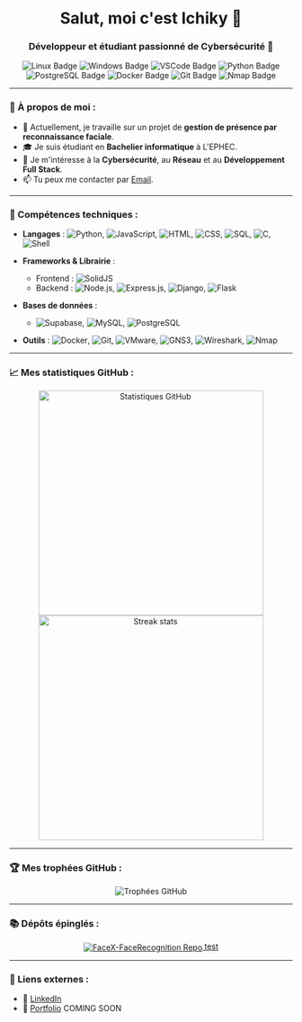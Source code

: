 <h1 align="center">Salut, moi c'est Ichiky 👋</h1>
<h3 align="center">Développeur et étudiant passionné de Cybersécurité 🚀</h3>

<p align="center">
  <img src="https://img.shields.io/badge/OS-Linux-FCC624?style=flat-square&logo=linux&logoColor=black" alt="Linux Badge" />
  <img src="https://img.shields.io/badge/OS-Windows-0078D6?style=flat-square&logo=windows&logoColor=white" alt="Windows Badge" />
  <img src="https://img.shields.io/badge/Editor-VS_Code-007ACC?style=flat-square&logo=visual-studio-code&logoColor=white" alt="VSCode Badge" />
  <img src="https://img.shields.io/badge/Language-Python-3776AB?style=flat-square&logo=python&logoColor=white" alt="Python Badge" />
  <img src="https://img.shields.io/badge/Database-PostgreSQL-316192?style=flat-square&logo=postgresql&logoColor=white" alt="PostgreSQL Badge" />
  <img src="https://img.shields.io/badge/Container-Docker-2496ED?style=flat-square&logo=docker&logoColor=white" alt="Docker Badge" />
  <img src="https://img.shields.io/badge/Version_Control-Git-F05032?style=flat-square&logo=git&logoColor=white" alt="Git Badge" />
  <img src="https://img.shields.io/badge/Security-Nmap-4682B4?style=flat-square&logo=nmap&logoColor=white" alt="Nmap Badge" />
</p>


---

### 🌟 À propos de moi :
- 🔭 Actuellement, je travaille sur un projet de **gestion de présence par reconnaissance faciale**.
- 🎓 Je suis étudiant en **Bachelier informatique** à L'EPHEC.
- 💼 Je m'intéresse à la **Cybersécurité**, au **Réseau** et au **Développement Full Stack**.
- 📫 Tu peux me contacter par [Email](bricedelcroix05@gmail.com).

---

### 🚀 Compétences techniques :
- **Langages** : ![Python](https://img.shields.io/badge/Python-3776AB?style=flat-square&logo=python&logoColor=white), ![JavaScript](https://img.shields.io/badge/JavaScript-F7DF1E?style=flat-square&logo=javascript&logoColor=black), ![HTML](https://img.shields.io/badge/HTML-E34F26?style=flat-square&logo=html5&logoColor=white), ![CSS](https://img.shields.io/badge/CSS-1572B6?style=flat-square&logo=css3&logoColor=white), ![SQL](https://img.shields.io/badge/SQL-00758F?style=flat-square&logo=sqlite&logoColor=white), ![C](https://img.shields.io/badge/C-00599C?style=flat-square&logo=c&logoColor=white), ![Shell](https://img.shields.io/badge/Shell-4EAA25?style=flat-square&logo=gnu-bash&logoColor=white)

- **Frameworks & Librairie** :
  - Frontend : ![SolidJS](https://img.shields.io/badge/SolidJS-2c4f7c?style=flat-square&logo=solid&logoColor=white)
  - Backend : ![Node.js](https://img.shields.io/badge/Node.js-339933?style=flat-square&logo=node-dot-js&logoColor=white), ![Express.js](https://img.shields.io/badge/Express.js-000000?style=flat-square&logo=express&logoColor=white), ![Django](https://img.shields.io/badge/Django-092E20?style=flat-square&logo=django&logoColor=white), ![Flask](https://img.shields.io/badge/Flask-000000?style=flat-square&logo=flask&logoColor=white)
  
- **Bases de données** :
  - ![Supabase](https://img.shields.io/badge/Supabase-3ECF8E?style=flat-square&logo=supabase&logoColor=white), ![MySQL](https://img.shields.io/badge/MySQL-4479A1?style=flat-square&logo=mysql&logoColor=white), ![PostgreSQL](https://img.shields.io/badge/PostgreSQL-316192?style=flat-square&logo=postgresql&logoColor=white)

- **Outils** : ![Docker](https://img.shields.io/badge/Docker-2496ED?style=flat-square&logo=docker&logoColor=white), ![Git](https://img.shields.io/badge/Git-F05032?style=flat-square&logo=git&logoColor=white), ![VMware](https://img.shields.io/badge/VMware-607078?style=flat-square&logo=vmware&logoColor=white), ![GNS3](https://img.shields.io/badge/GNS3-2f9deb?style=flat-square&logo=gns3&logoColor=white), ![Wireshark](https://img.shields.io/badge/Wireshark-1679A7?style=flat-square&logo=wireshark&logoColor=white), ![Nmap](https://img.shields.io/badge/Nmap-4682B4?style=flat-square&logo=nmap&logoColor=white)

---

### 📈 Mes statistiques GitHub :

<div align="center">
  <img src="https://github-readme-stats.vercel.app/api?username=IchikyOtsu&show_icons=true&theme=radical" alt="Statistiques GitHub" width="400px"/>
  <img src="https://github-readme-streak-stats.herokuapp.com/?user=IchikyOtsu&theme=radical" alt="Streak stats" width="400px"/>
</div>

---

### 🏆 Mes trophées GitHub :
<div align="center">
  <img src="https://github-profile-trophy.vercel.app/?username=IchikyOtsu&theme=radical&margin-w=15" alt="Trophées GitHub"/>
</div>

---

### 📚 Dépôts épinglés :

<div align="center">
  <a href="https://github.com/FaceX-Integration-Project-2024/FaceX-FaceRecognition">
    <img align="center" src="https://github-readme-stats.vercel.app/api/pin/?username=FaceX-Integration-Project-2024&repo=FaceX-FaceRecognition&theme=radical" alt="FaceX-FaceRecognition Repo" />
    test
  </a>
</div>

---

### 🔗 Liens externes :
- 💼 [LinkedIn](https://www.linkedin.com/in/brice-delcroix-b911ab32b/)
- 📂 [Portfolio](https://ichiky-portfolio.com) COMING SOON

